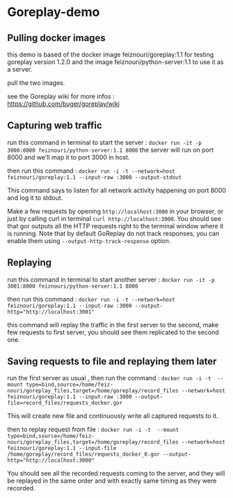 # Goreplay-demo

## Pulling docker images

this demo is based of the docker image feiznouri/goreplay:1.1 for testing goreplay version 1.2.0 and the image feiznouri/python-server:1.1 to use it as a server.

pull the two images.

see the Goreplay wiki for more infos : https://github.com/buger/goreplay/wiki

## Capturing web traffic

run this command in terminal to start the server : ```docker run -it -p 3000:8000 feiznouri/python-server:1.1 8000``` 
the server will run on port 8000 and we'll map it to port 3000 in host.

then run this command : ```docker run -i -t --network=host feiznouri/goreplay:1.1 --input-raw :3000 --output-stdout```

This command says to listen for all network activity happening on port 8000 and log it to stdout.

Make a few requests by opening ```http://localhost:3000``` in your browser, or just by calling curl in terminal ```curl http://localhost:3000```. You should see that gor outputs all the HTTP requests right to the terminal window where it is running. Note that by default GoReplay do not track responses, you can enable them using ```--output-http-track-response``` option.

## Replaying

run this command in terminal to start another server : ```docker run -it -p 3001:8000 feiznouri/python-server:1.1 8000```

then run this command : ```docker run -i -t --network=host feiznouri/goreplay:1.1 --input-raw :3000 --output-http="http://localhost:3001"```

this command will replay the traffic in the first server to the second, make few requests to first server, you should see them replicated to the second one.

## Saving requests to file and replaying them later

run the first server as usual , then run the command : ```docker run -i -t  --mount type=bind,source=/home/feiz-nouri/goreplay_files,target=/home/goreplay/record_files --network=host feiznouri/goreplay:1.1 --input-raw :3000 --output-file=record_files/requests_docker.gor ```

This will create new file and continuously write all captured requests to it.

then to replay request from file : ```docker run -i -t  --mount type=bind,source=/home/feiz-nouri/goreplay_files,target=/home/goreplay/record_files --network=host feiznouri/goreplay:1.1 --input-file /home/goreplay/record_files/requests_docker_0.gor --output-http="http://localhost:3000" ```

You should see all the recorded requests coming to the server, and they will be replayed in the same order and with exactly same timing as they were recorded.

